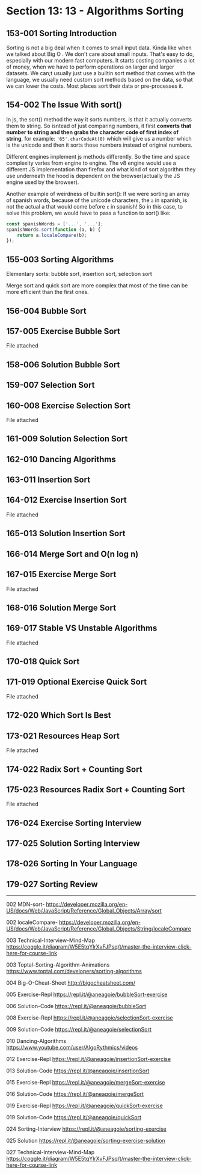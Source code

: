 # Section 13: 13 - Algorithms Sorting

## 153-001 Sorting Introduction
Sorting is not a big deal when it comes to small input data. Kinda like when we talked about Big O . We don't care about small inputs. That's
easy to do, especially with our modern fast computers. It starts costing companies a lot of money, when we have to perform operations on larger and
larger datasets. We can;t usually just use a builtin sort method that comes with the language, we usually need custom sort methods based on the data, so that
we can lower the costs. Most places sort their data or pre-processes it.

## 154-002 The Issue With sort()
In js, the sort() method the way it sorts numbers, is that it actually converts them to string. So isntead of just comparing numbers, it first **converts
that number to string and then grabs the character code of first index of string**, for example: `'65'.charCodeAt(0)` which will give us a number
which is the unicode and then it sorts those numbers instead of original numbers.

Different engines implement js methods differently. So the time and space complexity varies from engine to engine. The v8 engine would use a different
JS implementation than firefox and what kind of sort algorithm they use underneath the hood is dependent on the browser(actually the JS engine used by
the browser).

Another example of weirdness of builtin sort():
If we were sorting an array of spanish words, because of the unicode characters, the `a` in spanish, is not the actual a that would come before `c` in spanish!
So in this case, to solve this problem, we would have to pass a function to sort() like:
```js
const spanishWords = ['...', '...'];
spanishWords.sort(function (a, b) {
    return a.localeCompare(b);
});
```


## 155-003 Sorting Algorithms
Elementary sorts: bubble sort, insertion sort, selection sort

Merge sort and quick sort are more complex that most of the time can be more efficient than the first ones.

## 156-004 Bubble Sort
## 157-005 Exercise Bubble Sort
File attached
## 158-006 Solution Bubble Sort
## 159-007 Selection Sort
## 160-008 Exercise Selection Sort
File attached
## 161-009 Solution Selection Sort
## 162-010 Dancing Algorithms
## 163-011 Insertion Sort
## 164-012 Exercise Insertion Sort
File attached
## 165-013 Solution Insertion Sort
## 166-014 Merge Sort and O(n log n)
## 167-015 Exercise Merge Sort
File attached
## 168-016 Solution Merge Sort
## 169-017 Stable VS Unstable Algorithms
File attached
## 170-018 Quick Sort
## 171-019 Optional Exercise Quick Sort
File attached
## 172-020 Which Sort Is Best
## 173-021 Resources Heap Sort
File attached
## 174-022 Radix Sort + Counting Sort
## 175-023 Resources Radix Sort + Counting Sort
File attached
## 176-024 Exercise Sorting Interview
## 177-025 Solution Sorting Interview
## 178-026 Sorting In Your Language
## 179-027 Sorting Review

--- 


002 MDN-sort-
https://developer.mozilla.org/en-US/docs/Web/JavaScript/Reference/Global_Objects/Array/sort

002 localeCompare-
https://developer.mozilla.org/en-US/docs/Web/JavaScript/Reference/Global_Objects/String/localeCompare

003 Technical-Interview-Mind-Map
https://coggle.it/diagram/W5E5tqYlrXvFJPsq/t/master-the-interview-click-here-for-course-link

003 Toptal-Sorting-Algorithm-Animations
https://www.toptal.com/developers/sorting-algorithms

004 Big-O-Cheat-Sheet
http://bigocheatsheet.com/

005 Exercise-Repl
https://repl.it/@aneagoie/bubbleSort-exercise

006 Solution-Code
https://repl.it/@aneagoie/bubbleSort

008 Exercise-Repl
https://repl.it/@aneagoie/selectionSort-exercise

009 Solution-Code
https://repl.it/@aneagoie/selectionSort

010 Dancing-Algorithms
https://www.youtube.com/user/AlgoRythmics/videos

012 Exercise-Repl
https://repl.it/@aneagoie/insertionSort-exercise

013 Solution-Code
https://repl.it/@aneagoie/insertionSort

015 Exercise-Repl
https://repl.it/@aneagoie/mergeSort-exercise

016 Solution-Code
https://repl.it/@aneagoie/mergeSort

019 Exercise-Repl
https://repl.it/@aneagoie/quickSort-exercise

019 Solution-Code
https://repl.it/@aneagoie/quickSort

024 Sorting-Interview
https://repl.it/@aneagoie/sorting-exercise

025 Solution
https://repl.it/@aneagoie/sorting-exercise-solution

027 Technical-Interview-Mind-Map
https://coggle.it/diagram/W5E5tqYlrXvFJPsq/t/master-the-interview-click-here-for-course-link
